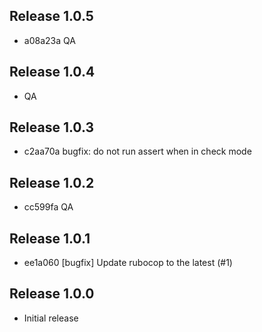 ## Release 1.0.5

* a08a23a QA

## Release 1.0.4

* QA

## Release 1.0.3

* c2aa70a bugfix: do not run assert when in check mode

## Release 1.0.2

* cc599fa QA

## Release 1.0.1

* ee1a060 [bugfix] Update rubocop to the latest (#1)

## Release 1.0.0

* Initial release
